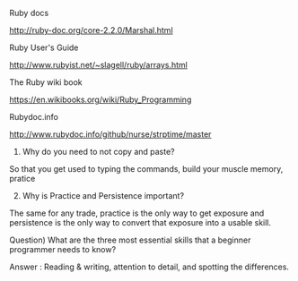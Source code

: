 Ruby docs

http://ruby-doc.org/core-2.2.0/Marshal.html

Ruby User's Guide

http://www.rubyist.net/~slagell/ruby/arrays.html

The Ruby wiki book

https://en.wikibooks.org/wiki/Ruby_Programming

Rubydoc.info 

http://www.rubydoc.info/github/nurse/strptime/master


1) Why do you need to not copy and paste?

So that you get used to typing the commands, build your muscle memory, pratice

2) Why is Practice and Persistence important?

The same for any trade, practice is the only way to get exposure
and persistence is the only way to convert that exposure into a usable skill.

Question) What are the three most essential skills that a beginner programmer needs to know?

Answer : Reading & writing, attention to detail, and spotting the differences.



